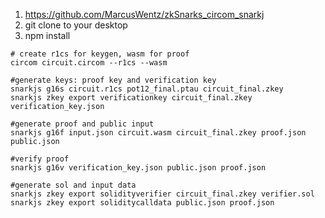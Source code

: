 1. https://github.com/MarcusWentz/zkSnarks_circom_snarkj
2. git clone to your desktop
3. npm install
   
```
# create r1cs for keygen, wasm for proof
circom circuit.circom --r1cs --wasm

#generate keys: proof key and verification key
snarkjs g16s circuit.r1cs pot12_final.ptau circuit_final.zkey
snarkjs zkey export verificationkey circuit_final.zkey verification_key.json

#generate proof and public input
snarkjs g16f input.json circuit.wasm circuit_final.zkey proof.json public.json

#verify proof
snarkjs g16v verification_key.json public.json proof.json

#generate sol and input data
snarkjs zkey export solidityverifier circuit_final.zkey verifier.sol
snarkjs zkey export soliditycalldata public.json proof.json
```
